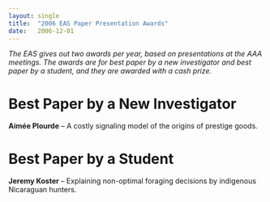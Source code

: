```yaml
---
layout: single
title:  "2006 EAS Paper Presentation Awards"
date:   2006-12-01
---
```


*The EAS gives out two awards per year, based on presentations at the AAA meetings. The awards are for best paper by a new investigator and best paper by a student, and they are awarded with a cash prize.*

# Best Paper by a New Investigator
**Aimée Plourde** – A costly signaling model of the origins of prestige goods.

# Best Paper by a Student
**Jeremy Koster** – Explaining non-optimal foraging decisions by indigenous Nicaraguan hunters.